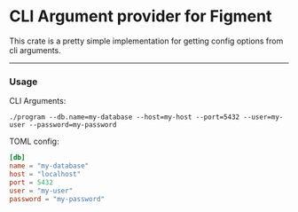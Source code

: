 # CLI Argument provider for Figment

This crate is a pretty simple implementation for getting config options from cli arguments.

---

### Usage

CLI Arguments:
```shell
./program --db.name=my-database --host=my-host --port=5432 --user=my-user --password=my-password
```

TOML config:
```toml
[db]
name = "my-database"
host = "localhost"
port = 5432
user = "my-user"
password = "my-password"
```